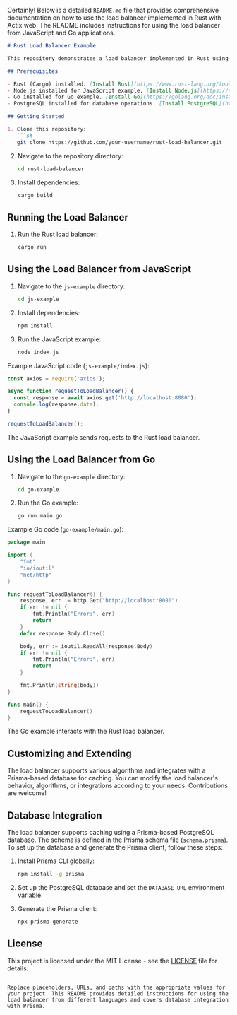 Certainly! Below is a detailed `README.md` file that provides comprehensive documentation on how to use the load balancer implemented in Rust with Actix web. The README includes instructions for using the load balancer from JavaScript and Go applications.

```markdown
# Rust Load Balancer Example

This repository demonstrates a load balancer implemented in Rust using the Actix web framework. The load balancer supports different algorithms and can be integrated into JavaScript and Go applications.

## Prerequisites

- Rust (Cargo) installed. [Install Rust](https://www.rust-lang.org/tools/install)
- Node.js installed for JavaScript example. [Install Node.js](https://nodejs.org/)
- Go installed for Go example. [Install Go](https://golang.org/doc/install)
- PostgreSQL installed for database operations. [Install PostgreSQL](https://www.postgresql.org/download/)

## Getting Started

1. Clone this repository:
   ```sh
   git clone https://github.com/your-username/rust-load-balancer.git
   ```

2. Navigate to the repository directory:
   ```sh
   cd rust-load-balancer
   ```

3. Install dependencies:
   ```sh
   cargo build
   ```

## Running the Load Balancer

1. Run the Rust load balancer:
   ```sh
   cargo run
   ```

## Using the Load Balancer from JavaScript

1. Navigate to the `js-example` directory:
   ```sh
   cd js-example
   ```

2. Install dependencies:
   ```sh
   npm install
   ```

3. Run the JavaScript example:
   ```sh
   node index.js
   ```

Example JavaScript code (`js-example/index.js`):
```javascript
const axios = require('axios');

async function requestToLoadBalancer() {
  const response = await axios.get('http://localhost:8080');
  console.log(response.data);
}

requestToLoadBalancer();
```

The JavaScript example sends requests to the Rust load balancer.

## Using the Load Balancer from Go

1. Navigate to the `go-example` directory:
   ```sh
   cd go-example
   ```

2. Run the Go example:
   ```sh
   go run main.go
   ```

Example Go code (`go-example/main.go`):
```go
package main

import (
	"fmt"
	"io/ioutil"
	"net/http"
)

func requestToLoadBalancer() {
	response, err := http.Get("http://localhost:8080")
	if err != nil {
		fmt.Println("Error:", err)
		return
	}
	defer response.Body.Close()

	body, err := ioutil.ReadAll(response.Body)
	if err != nil {
		fmt.Println("Error:", err)
		return
	}

	fmt.Println(string(body))
}

func main() {
	requestToLoadBalancer()
}
```

The Go example interacts with the Rust load balancer.

## Customizing and Extending

The load balancer supports various algorithms and integrates with a Prisma-based database for caching. You can modify the load balancer's behavior, algorithms, or integrations according to your needs. Contributions are welcome!

## Database Integration

The load balancer supports caching using a Prisma-based PostgreSQL database. The schema is defined in the Prisma schema file (`schema.prisma`). To set up the database and generate the Prisma client, follow these steps:

1. Install Prisma CLI globally:
   ```sh
   npm install -g prisma
   ```

2. Set up the PostgreSQL database and set the `DATABASE_URL` environment variable.

3. Generate the Prisma client:
   ```sh
   npx prisma generate
   ```

## License

This project is licensed under the MIT License - see the [LICENSE](LICENSE) file for details.
```

Replace placeholders, URLs, and paths with the appropriate values for your project. This README provides detailed instructions for using the load balancer from different languages and covers database integration with Prisma.
